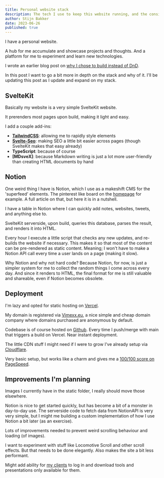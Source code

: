 ```yaml
---
title: Personal website stack
description: The tech I use to keep this website running, and the considerations that went into them
author: Stijn Bakker
date: 2023-06-26
published: true
---
```


I have a personal website.

A hub for me accumulate and showcase projects and thoughts. And a platform for me to experiment and learn new technologies.

I wrote an earlier blog post on [why I chose to build instead of DnD](/writings/to-build-or-not-to-build).

In this post I want to go a bit more in depth on the stack and why of it. I'll be updating this post as I update and expand on my stack.

## SvelteKit

Basically my website is a very simple SvelteKit website.

It prerenders most pages upon build, making it light and easy.

I add a couple add-ins:

- **[TailwindCSS](https://tailwindcss.com/)**: allowing me to rapidly style elements
- **[Svelte-Seo](https://github.com/artiebits/svelte-seo)**: making SEO a little bit easier across pages (though SvelteKit makes that easy already)
- **TypeScript**: because of course
- **[MDsveX]**: because Markdown writing is just a lot more user-friendly than creating HTML documents by hand

## Notion

One weird thing I have is Notion, which I use as a makeshift CMS for the 'superfeed' elements. The pinterest like board on the [homepage](/) for example. A full article on that, but here it is in a nutshell.

I have a table in Notion where I can quickly add notes, websites, tweets, and anything else to.

SvelteKit serverside, upon build, queries this database, parses the result, and renders it into HTML.

Every hour I execute a little script that checks any new updates, and re-builds the website if necessary. This makes it so that most of the content can be pre-rendered as static content. Meaning; I won't have to make a Notion API call every time a user lands on a page (making it slow).

Why Notion and why not hard code? Because Notion, for now, is just a simpler system for me to collect the random things I come across every day. And since it renders to HTML, the final format for me is still valuable and shareable, even if Notion becomes obsolete.

## Deployment

I'm lazy and opted for static hosting on [Vercel](https://vercel.com/).

My domain is registered via [Vimexx.eu](https://www.vimexx.eu), a nice simple and cheap domain company where domains purchased are anonymous by default.

Codebase is of course hosted on [Github](https://www.github.com). Every time I push/merge with main that triggers a build on Vercel. Near instant deployment.

The little CDN stuff I might need if I were to grow I've already setup via [Cloudflare](https://wwww.cloudflare.com).

Very basic setup, but works like a charm and gives me a [100/100 score on PageSpeed](https://pagespeed.web.dev/analysis/https-stijnbakker-com/).

## Improvements I'm planning

Images I currently have in the static folder, I really should move those elsewhere.

Notion is nice to get started quickly, but has become a bit of a monster in day-to-day use. The serverside code to fetch data from NotionAPI is very very simple, but I might me building a custom implementation of how I use Notion a bit later (as an exercise).

Lots of improvements needed to prevent weird scrolling behaviour and loading (of images).

I want to experiment with stuff like Locomotive Scroll and other scroll effects. But that needs to be done elegantly. Also makes the site a bit less performant.

Might add ability for [my clients](/freelance) to log in and download tools and presentations only available for them.
